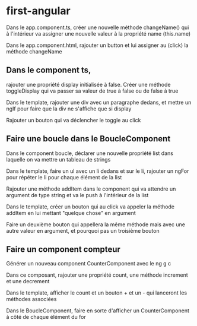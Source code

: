 # first-angular

Dans le app.component.ts, créer une nouvelle méthode changeName() qui à l'intérieur va assigner une nouvelle valeur à la propriété name (this.name)
	
Dans le app.component.html, rajouter un button et lui assigner au (click) la méthode changeName

## Dans le component ts,
rajouter une propriété display initialisée à false. Créer une méthode toggleDisplay qui va passer sa valeur de true à false ou de false à true
	
Dans le template, rajouter une div avec un paragraphe dedans, et mettre un ngIf pour faire que la div ne s'affiche que si display
	
Rajouter un bouton qui va déclencher le toggle au click

## Faire une  boucle dans le BoucleComponent
	
Dans le component boucle, déclarer une nouvelle propriété list dans laquelle on va mettre un tableau de strings
	
Dans le template, faire un ul avec un li dedans et sur le li, rajouter un ngFor pour répéter le li pour chaque élément de la list
	
Rajouter une méthode addItem dans le component qui va attendre un argument de type string et va le push à l'intérieur de la list
	
Dans le template, créer un bouton qui au click va appeler la méthode addItem en lui mettant "quelque chose" en argument
	
Faire un deuxième bouton qui appellera la même méthode mais avec une autre valeur en argument, et pourquoi pas un troisième bouton


## Faire un component compteur

Générer un nouveau component CounterComponent avec le ng g c
	
Dans ce composant, rajouter une propriété count, une méthode increment et une decrement
	
Dans le template, afficher le count et un bouton + et un - qui lanceront les méthodes associées
	
Dans le BoucleComponent, faire en sorte d'afficher un CounterComponent à côté de chaque élément du for
